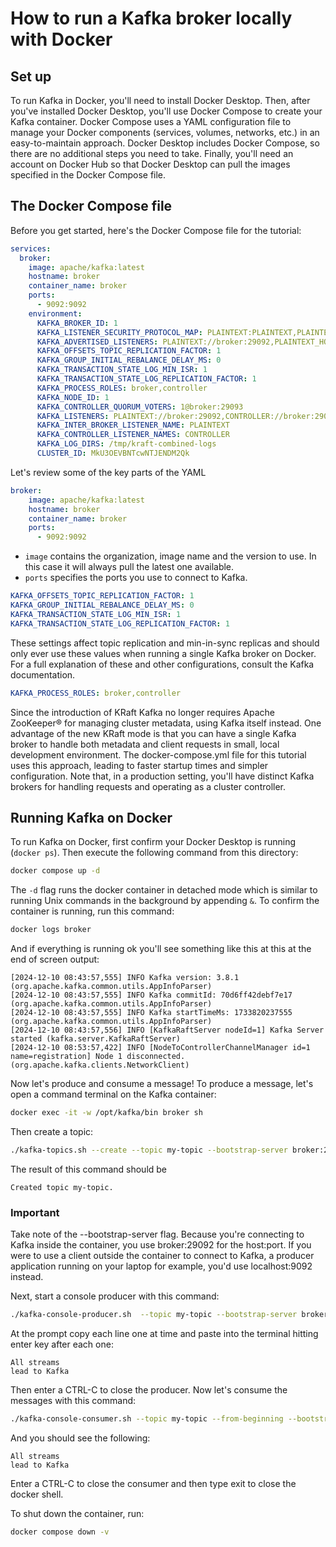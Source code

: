 # How to run a Kafka broker locally with Docker

## Set up

To run Kafka in Docker, you'll need to install Docker Desktop. Then, after you've installed Docker Desktop, you'll use Docker Compose to create your Kafka container. Docker Compose uses a YAML configuration file to manage your Docker components (services, volumes, networks, etc.) in an easy-to-maintain approach. Docker Desktop includes Docker Compose, so there are no additional steps you need to take. Finally, you'll need an account on Docker Hub so that Docker Desktop can pull the images specified in the Docker Compose file.

## The Docker Compose file

Before you get started, here's the Docker Compose file for the tutorial:

```yml
services:
  broker:
    image: apache/kafka:latest
    hostname: broker
    container_name: broker
    ports:
      - 9092:9092
    environment:
      KAFKA_BROKER_ID: 1
      KAFKA_LISTENER_SECURITY_PROTOCOL_MAP: PLAINTEXT:PLAINTEXT,PLAINTEXT_HOST:PLAINTEXT,CONTROLLER:PLAINTEXT
      KAFKA_ADVERTISED_LISTENERS: PLAINTEXT://broker:29092,PLAINTEXT_HOST://localhost:9092
      KAFKA_OFFSETS_TOPIC_REPLICATION_FACTOR: 1
      KAFKA_GROUP_INITIAL_REBALANCE_DELAY_MS: 0
      KAFKA_TRANSACTION_STATE_LOG_MIN_ISR: 1
      KAFKA_TRANSACTION_STATE_LOG_REPLICATION_FACTOR: 1
      KAFKA_PROCESS_ROLES: broker,controller
      KAFKA_NODE_ID: 1
      KAFKA_CONTROLLER_QUORUM_VOTERS: 1@broker:29093
      KAFKA_LISTENERS: PLAINTEXT://broker:29092,CONTROLLER://broker:29093,PLAINTEXT_HOST://0.0.0.0:9092
      KAFKA_INTER_BROKER_LISTENER_NAME: PLAINTEXT
      KAFKA_CONTROLLER_LISTENER_NAMES: CONTROLLER
      KAFKA_LOG_DIRS: /tmp/kraft-combined-logs
      CLUSTER_ID: MkU3OEVBNTcwNTJENDM2Qk
```

Let's review some of the key parts of the YAML


```yml
broker:
    image: apache/kafka:latest
    hostname: broker
    container_name: broker
    ports:
      - 9092:9092
```

- `image` contains the organization, image name and the version to use. In this case it will always pull the latest one available.
- `ports` specifies the ports you use to connect to Kafka.

```yml
KAFKA_OFFSETS_TOPIC_REPLICATION_FACTOR: 1
KAFKA_GROUP_INITIAL_REBALANCE_DELAY_MS: 0
KAFKA_TRANSACTION_STATE_LOG_MIN_ISR: 1
KAFKA_TRANSACTION_STATE_LOG_REPLICATION_FACTOR: 1
```

These settings affect topic replication and min-in-sync replicas and should only ever use these values when running a single Kafka broker on Docker. For a full explanation of these and other configurations, consult the Kafka documentation.

```yml
KAFKA_PROCESS_ROLES: broker,controller
```

Since the introduction of KRaft Kafka no longer requires Apache ZooKeeper® for managing cluster metadata, using Kafka itself instead. One advantage of the new KRaft mode is that you can have a single Kafka broker to handle both metadata and client requests in small, local development environment. The docker-compose.yml file for this tutorial uses this approach, leading to faster startup times and simpler configuration. Note that, in a production setting, you'll have distinct Kafka brokers for handling requests and operating as a cluster controller.

## Running Kafka on Docker

To run Kafka on Docker, first confirm your Docker Desktop is running (`docker ps`). Then execute the following command from this directory:

```bash
docker compose up -d
```

The `-d` flag runs the docker container in detached mode which is similar to running Unix commands in the background by appending `&`. To confirm the container is running, run this command:

```bash
docker logs broker
```

And if everything is running ok you'll see something like this at this at the end of screen output:

```
[2024-12-10 08:43:57,555] INFO Kafka version: 3.8.1 (org.apache.kafka.common.utils.AppInfoParser)
[2024-12-10 08:43:57,555] INFO Kafka commitId: 70d6ff42debf7e17 (org.apache.kafka.common.utils.AppInfoParser)
[2024-12-10 08:43:57,555] INFO Kafka startTimeMs: 1733820237555 (org.apache.kafka.common.utils.AppInfoParser)
[2024-12-10 08:43:57,556] INFO [KafkaRaftServer nodeId=1] Kafka Server started (kafka.server.KafkaRaftServer)
[2024-12-10 08:53:57,422] INFO [NodeToControllerChannelManager id=1 name=registration] Node 1 disconnected. (org.apache.kafka.clients.NetworkClient)
```

Now let's produce and consume a message! To produce a message, let's open a command terminal on the Kafka container:

```bash
docker exec -it -w /opt/kafka/bin broker sh
```

Then create a topic:

```bash
./kafka-topics.sh --create --topic my-topic --bootstrap-server broker:29092
```

The result of this command should be

```
Created topic my-topic.
```

### Important

Take note of the --bootstrap-server flag. Because you're connecting to Kafka inside the container, you use broker:29092 for the host:port. If you were to use a client outside the container to connect to Kafka, a producer application running on your laptop for example, you'd use localhost:9092 instead.

Next, start a console producer with this command:

```bash
./kafka-console-producer.sh  --topic my-topic --bootstrap-server broker:29092
```

At the prompt copy each line one at time and paste into the terminal hitting enter key after each one:

```
All streams
lead to Kafka
```

Then enter a CTRL-C to close the producer.
Now let's consume the messages with this command:

```bash
./kafka-console-consumer.sh --topic my-topic --from-beginning --bootstrap-server broker:29092
```

And you should see the following:

```
All streams
lead to Kafka
```

Enter a CTRL-C to close the consumer and then type exit to close the docker shell.

To shut down the container, run:

```bash
docker compose down -v
```
